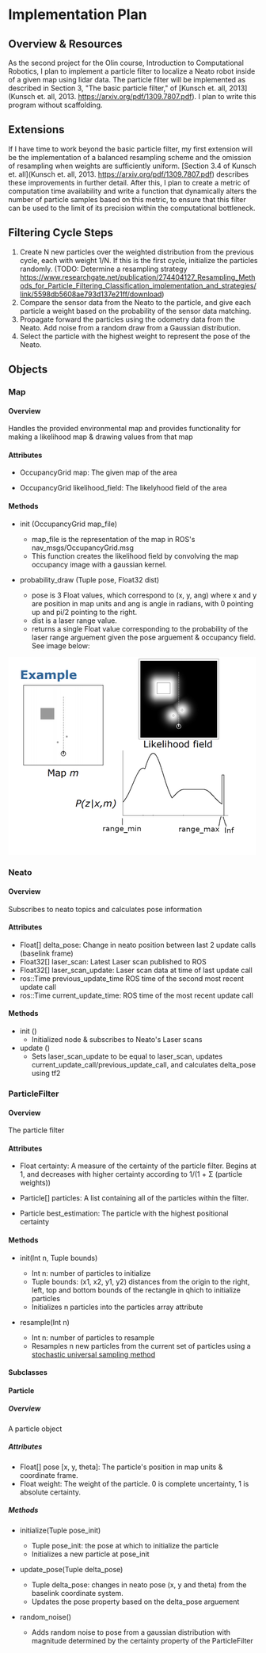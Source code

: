 # Implementation Plan

## Overview & Resources

As the second project for the Olin course, Introduction to Computational Robotics, I plan to implement a particle filter to localize a Neato robot inside of a given map using lidar data. The particle filter will be implemented as described in Section 3, "The basic particle filter," of [Kunsch et. all, 2013](Kunsch et. all, 2013. https://arxiv.org/pdf/1309.7807.pdf). I plan to write this program without scaffolding. 

## Extensions

If I have time to work beyond the basic particle filter, my first extension will be the implementation of a balanced resampling scheme and the omission of resampling when weights are sufficiently uniform. [Section 3.4 of Kunsch et. all](Kunsch et. all, 2013. https://arxiv.org/pdf/1309.7807.pdf) describes these improvements in further detail. After this, I plan to create a metric of computation time availability and write a function that dynamically alters the number of particle samples based on this metric, to ensure that this filter can be used to the limit of its precision within the computational bottleneck.


## Filtering Cycle Steps

1. Create N new particles over the weighted distribution from the previous cycle, each with weight 1/N. If this is the first cycle, initialize the particles randomly. 
    (TODO: Determine a resampling strategy https://www.researchgate.net/publication/274404127_Resampling_Methods_for_Particle_Filtering_Classification_implementation_and_strategies/link/5598db5608ae793d137e21ff/download)
2. Compare the sensor data from the Neato to the particle, and give each particle a weight based on the probability of the sensor data matching. 
3. Propagate forward the particles using the odometry data from the Neato. Add noise from a random draw from a Gaussian distribution.
4. Select the particle with the highest weight to represent the pose of the Neato.


## Objects

### Map
#### Overview
Handles the provided environmental map and provides functionality for making a likelihood map & drawing values from that map
#### Attributes
* OccupancyGrid map: The given map of the area 

* OccupancyGrid likelihood_field: The likelyhood field of the area 

#### Methods
* init (OccupancyGrid map_file)
    * map_file is the representation of the map in ROS's nav_msgs/OccupancyGrid.msg
    * This function creates the likelihood field by convolving the map occupancy image with a gaussian kernel. 

* probability_draw (Tuple pose, Float32 dist)
    * pose is 3 Float values, which correspond to (x, y, ang) where x and y are position in map units and ang is angle in radians, with 0 pointing up and pi/2 pointing to the right. 
    * dist is a laser range value. 
    * returns a single Float value corresponding to the probability of the laser range arguement given the pose arguement & occupancy field. See image below:

<img src = "https://github.com/BarlowR/robot_localization/blob/master/Likelihood%20Field.png" width = "500">



### Neato
#### Overview
Subscribes to neato topics and calculates pose information

#### Attributes
* Float[] delta_pose: Change in neato position between last 2 update calls (baselink frame)
* Float32[] laser_scan: Latest Laser scan published to ROS
* Float32[] laser_scan_update: Laser scan data at time of last update call 
* ros::Time previous_update_time ROS time of the second most recent update call
* ros::Time current_update_time: ROS time of the most recent update call

#### Methods
* init ()
    * Initialized node & subscribes to Neato's Laser scans
* update ()
    * Sets laser_scan_update to be equal to laser_scan, updates current_update_call/previous_update_call, and calculates delta_pose using tf2



### ParticleFilter
#### Overview
The particle filter

#### Attributes
* Float certainty: A measure of the certainty of the particle filter. Begins at 1, and decreases with higher certainty according to 1/(1 + Σ (particle weights))

* Particle[] particles: A list containing all of the particles within the filter. 

* Particle best_estimation: The particle with the highest positional certainty


#### Methods
* init(Int n, Tuple bounds)
    * Int n: number of particles to initialize
    * Tuple bounds: (x1, x2, y1, y2) distances from the origin to the right, left, top and bottom bounds of the rectangle in qhich to initialize particles
    * Initializes n particles into the particles array attribute

* resample(Int n)
    * Int n: number of particles to resample
    * Resamples n new particles from the current set of particles using a [stochastic universal sampling method](https://www.youtube.com/watch?v=tvNPidFMY20)

#### Subclasses

#### Particle 
##### Overview
A particle object
##### Attributes
* Float[] pose [x, y, theta]: The particle's position in map units & coordinate frame.
* Float weight: The weight of the particle. 0 is complete uncertainty, 1 is absolute certainty.

##### Methods
* initialize(Tuple pose_init)
    * Tuple pose_init: the pose at which to initialize the particle
    * Initializes a new particle at pose_init

* update_pose(Tuple delta_pose)
    * Tuple delta_pose: changes in neato pose (x, y and theta) from the baselink coordinate system.
    * Updates the pose property based on the delta_pose arguement  

* random_noise()
    * Adds random noise to pose from a gaussian distribution with magnitude determined by the certainty property of the ParticleFilter


